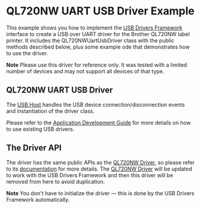 # QL720NW UART USB Driver Example #

This example shows you how to implement the [USB Drivers Framework](./../../docs/DriverDevelopmentGuide.md) interface to create a USB over UART driver for the Brother QL720NW label printer. It includes the QL720NWUartUsbDriver class with the public methods described below, plus some example ode that demonstrates how to use the driver.

**Note** Please use this driver for reference only. It was tested with a limited number of devices and may not support all devices of that type.

## QL720NW UART USB Driver ##

The [USB.Host](./../../docs/DriverDevelopmentGuide.md#usb-drivers-framework-api-specification) handles the USB device connection/disconnection events and instantiation of the driver class.

Please refer to the [Application Development Guide](./../../docs/ApplicationDevelopmentGuide.md) for more details on how to use existing USB drivers.

## The Driver API ##

The driver has the same public APIs as the [QL720NW Driver](https://github.com/electricimp/QL720NW), so please refer to its [documentation](https://github.com/electricimp/QL720NW#setorientationorientation) for more details. The [QL720NW Driver](https://github.com/electricimp/QL720NW) will be updated to work with the USB Drivers Framework and then this driver will be removed from here to avoid duplication.

**Note** You don't have to initialize the driver &mdash; this is done by the USB Drivers Framework automatically.

